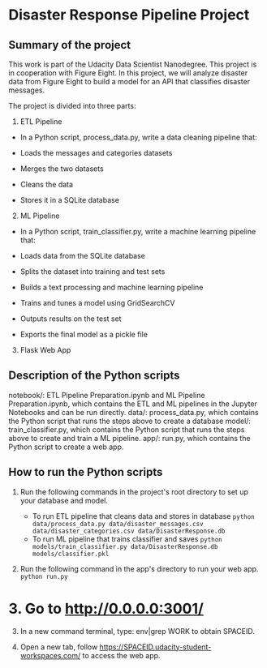 # Disaster Response Pipeline Project

## Summary of the project 
This work is part of the Udacity Data Scientist Nanodegree. This project is in cooperation with Figure Eight. In this project, we will analyze disaster data from Figure Eight to build a model for an API that classifies disaster messages.

The project is divided into three parts:

1. ETL Pipeline

- In a Python script, process_data.py, write a data cleaning pipeline that:

- Loads the messages and categories datasets
- Merges the two datasets
- Cleans the data
- Stores it in a SQLite database

2. ML Pipeline

- In a Python script, train_classifier.py, write a machine learning pipeline that:

- Loads data from the SQLite database
- Splits the dataset into training and test sets
- Builds a text processing and machine learning pipeline
- Trains and tunes a model using GridSearchCV
- Outputs results on the test set
- Exports the final model as a pickle file

3. Flask Web App

## Description of the Python scripts

notebook/: ETL Pipeline Preparation.ipynb and ML Pipeline Preparation.ipynb, which contains the ETL and ML pipelines in the Jupyter Notebooks and can be run directly.
data/: process_data.py, which contains the Python script that runs the steps above to create a database
model/: train_classifier.py, which contains the Python script that runs the steps above to create and train a ML pipeline.
app/: run.py, which contains the Python script to create a web app. 

## How to run the Python scripts

1. Run the following commands in the project's root directory to set up your database and model.

    - To run ETL pipeline that cleans data and stores in database
        `python data/process_data.py data/disaster_messages.csv data/disaster_categories.csv data/DisasterResponse.db`
    - To run ML pipeline that trains classifier and saves
        `python models/train_classifier.py data/DisasterResponse.db models/classifier.pkl`

2. Run the following command in the app's directory to run your web app.
    `python run.py`

# 3. Go to http://0.0.0.0:3001/

3. In a new command terminal,  type: env|grep WORK to obtain SPACEID.

4. Open a new tab, follow https://SPACEID.udacity-student-workspaces.com/ to access the web app. 

